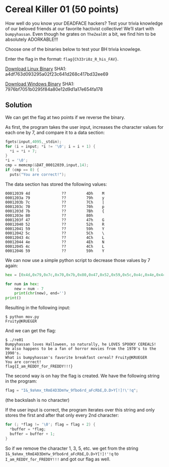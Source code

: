 # Cereal Killer 01 (50 points)
How well do you know your DEADFACE hackers? Test your trivia knowledge of our beloved friends at our favorite hactivist collective! We’ll start with `bumpyhassan`. Even though he grates on `TheZeal0t` a bit, we find him to be absolutely ADORKABLE!!!

Choose one of the binaries below to test your BH trivia knowlege.

Enter the flag in the format: `flag{Ch33ri0z_R_his_FAV}`.

[Download Linux Binary](https://tinyurl.com/5bwpcw7p)
SHA1: a4df763d093295a02f23c641d268c417bd32ee69

[Download Windows Binary](https://tinyurl.com/5az73h9w)
SHA1: 7976bf7051b0295f84a80e12d9d1a17e654fa178

## Solution
We can get the flag at two points if we reverse the binary.

As first, the program takes the user input, increases the character values for each one by 7, and compare it to a data section:
```c
fgets(input,4095,_stdin);
for (i = input; *i != '\0'; i = i + 1) {
  *i = *i + 7;
}
*i = '\0';
cmp = memcmp(&DAT_00012039,input,14);
if (cmp == 0) {
  puts("You are correct!");
```

The data section has stored the following values:
```
00012039 4d              ??         4Dh    M
0001203a 79              ??         79h    y
0001203b 7c              ??         7Ch    |
0001203c 70              ??         70h    p
0001203d 7b              ??         7Bh    {
0001203e 80              ??         80h
0001203f 47              ??         47h    G
00012040 52              ??         52h    R
00012041 59              ??         59h    Y
00012042 5c              ??         5Ch    \
00012043 4c              ??         4Ch    L
00012044 4e              ??         4Eh    N
00012045 4c              ??         4Ch    L
00012046 59              ??         59h    Y
```

We can now use a simple python script to decrease those values by 7 again:
```python
hex = [0x4d,0x79,0x7c,0x70,0x7b,0x80,0x47,0x52,0x59,0x5c,0x4c,0x4e,0x4c,0x59]

for num in hex:
    new = num - 7
    print(chr(new), end='')
print()
```

Resulting in the following input:
```
$ python mov.py
Fruity@KRUEGER
```

And we can get the flag:
```
$ ./re01
Bumpyhassan loves Halloween, so naturally, he LOVES SPOOKY CEREALS!
He also happens to be a fan of horror movies from the 1970's to the 1990's.
What is bumpyhassan's favorite breakfast cereal? Fruity@KRUEGER
You are correct!
flag{I_am_REDDY_for_FREDDY!!!}
```

The second way is on hay the flag is created. We have the following string in the program:
```c
flag = "I&_9a%mx_tRmE4D3DmYw_9fbo6rd_aFcRbE,D.D>Y[!]!\'!q";
```
(the backslash is no character)

If the user input is correct, the program iterates over this string and only stores the first and after that only every 2nd character:
```c
for (; *flag != '\0'; flag = flag + 2) {
  *buffer = *flag;
  buffer = buffer + 1;
}
```

So if we remove the character 1, 3, 5, etc. we get from the string `I&_9a%mx_tRmE4D3DmYw_9fbo6rd_aFcRbE,D.D>Y[!]!'!q` to `I_am_REDDY_for_FREDDY!!!` and got our flag as well.